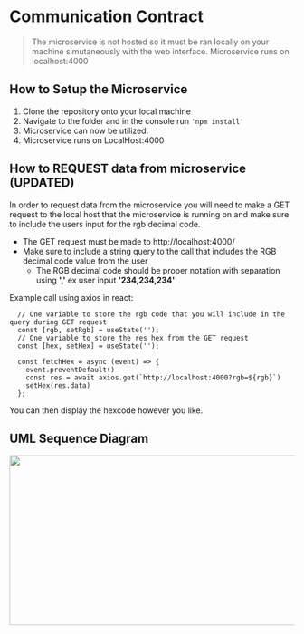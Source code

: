 # Communication Contract
> The microservice is not hosted so it must be ran locally on your machine simutaneously with the web interface.
Microservice runs on localhost:4000

<h2> How to Setup the Microservice </h2>

  1. Clone the repository onto your local machine
  2. Navigate to the folder and in the console run ```'npm install'```
  3. Microservice can now be utilized.
  4. Microservice runs on LocalHost:4000

<h2> How to REQUEST data from microservice (UPDATED) </h2>

In order to request data from the microservice you will need to make a GET request to the 
  local host that the microservice is running on and make sure to include the users input for the
  rgb decimal code.
  
  - The GET request must be made to http://localhost:4000/
  - Make sure to include a string query to the call that includes the RGB decimal code value from the user
    - The RGB decimal code should be proper notation with separation using **','** ex user input **'234,234,234'**

Example call using axios in react:
```
  // One variable to store the rgb code that you will include in the query during GET request
  const [rgb, setRgb] = useState('');
  // One variable to store the res hex from the GET request
  const [hex, setHex] = useState('');

  const fetchHex = async (event) => {
    event.preventDefault()
    const res = await axios.get(`http://localhost:4000?rgb=${rgb}`)
    setHex(res.data)
  };
```

You can then display the hexcode however you like.

<h2> UML Sequence Diagram </h2>
<img src="https://user-images.githubusercontent.com/51865580/198276788-fe4080e4-d5da-4571-984d-02987eefd410.png" width="600" height="300"/>
